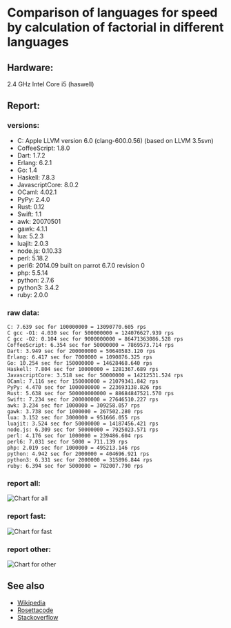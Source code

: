 Comparison of languages for speed by calculation of factorial in different languages
====================================================================================

Hardware:
---------
2.4 GHz Intel Core i5 (haswell)

Report:
-------
### versions:

  * C: Apple LLVM version 6.0 (clang-600.0.56) (based on LLVM 3.5svn)
  * CoffeeScript: 1.8.0
  * Dart: 1.7.2
  * Erlang: 6.2.1
  * Go: 1.4
  * Haskell: 7.8.3
  * JavascriptCore: 8.0.2
  * OCaml: 4.02.1
  * PyPy: 2.4.0
  * Rust: 0.12
  * Swift: 1.1
  * awk: 20070501
  * gawk: 4.1.1
  * lua: 5.2.3
  * luajit: 2.0.3
  * node.js: 0.10.33
  * perl: 5.18.2
  * perl6: 2014.09 built on parrot 6.7.0 revision 0
  * php: 5.5.14
  * python: 2.7.6
  * python3: 3.4.2
  * ruby: 2.0.0


### raw data:

    C: 7.639 sec for 100000000 = 13090770.605 rps
    C gcc -O1: 4.030 sec for 500000000 = 124076627.939 rps
    C gcc -O2: 0.104 sec for 9000000000 = 86471363086.528 rps
    CoffeeScript: 6.354 sec for 50000000 = 7869573.714 rps
    Dart: 3.949 sec for 200000000 = 50640583.120 rps
    Erlang: 6.417 sec for 7000000 = 1090876.325 rps
    Go: 10.254 sec for 150000000 = 14628468.640 rps
    Haskell: 7.804 sec for 10000000 = 1281367.689 rps
    JavascriptCore: 3.518 sec for 50000000 = 14212531.524 rps
    OCaml: 7.116 sec for 150000000 = 21079341.842 rps
    PyPy: 4.470 sec for 1000000000 = 223693138.826 rps
    Rust: 5.638 sec for 500000000000 = 88684847521.570 rps
    Swift: 7.234 sec for 200000000 = 27646510.227 rps
    awk: 3.234 sec for 1000000 = 309258.057 rps
    gawk: 3.738 sec for 1000000 = 267502.280 rps
    lua: 3.152 sec for 3000000 = 951666.055 rps
    luajit: 3.524 sec for 50000000 = 14187456.421 rps
    node.js: 6.309 sec for 50000000 = 7925023.571 rps
    perl: 4.176 sec for 1000000 = 239486.604 rps
    perl6: 7.031 sec for 5000 = 711.139 rps
    php: 2.019 sec for 1000000 = 495213.146 rps
    python: 4.942 sec for 2000000 = 404696.921 rps
    python3: 6.331 sec for 2000000 = 315896.844 rps
    ruby: 6.394 sec for 5000000 = 782007.790 rps


### report all:

![Chart for all](https://chart.googleapis.com/chart?cht=bhs&chs=700x425&chd=t%3A124076627%2C50640583%2C27646510%2C21079341%2C14628468%2C14212531%2C14187456%2C13090770%2C7925023%2C7869573%2C1281367%2C1090876%2C951666%2C782007%2C495213%2C404696%2C315896%2C309258%2C267502%2C239486&chco=4d89f9&chbh=15&chds=0,124076627.938712&chxt=x,y,r&chxl=1%3A%7Cperl%7Cgawk%7Cawk%7Cpython3%7Cpython%7Cphp%7Cruby%7Clua%7CErlang%7CHaskell%7CCoffeeScript%7Cnode.js%7CC%7Cluajit%7CJavascriptCore%7CGo%7COCaml%7CSwift%7CDart%7CC%20gcc%20-O1%7C2%3A%7C239486%20rps%7C267502%20rps%7C309258%20rps%7C315896%20rps%7C404696%20rps%7C495213%20rps%7C782007%20rps%7C951666%20rps%7C1090876%20rps%7C1281367%20rps%7C7869573%20rps%7C7925023%20rps%7C13090770%20rps%7C14187456%20rps%7C14212531%20rps%7C14628468%20rps%7C21079341%20rps%7C27646510%20rps%7C50640583%20rps%7C124076627%20rps%7C0%3A%7C0%20%25%7C10%20%25%7C20%20%25%7C30%20%25%7C40%20%25%7C50%20%25%7C60%20%25%7C70%20%25%7C80%20%25%7C90%20%25%7C100%20%25)

### report fast:

![Chart for fast](https://chart.googleapis.com/chart?cht=bhs&chs=700x225&chd=t%3A124076627%2C50640583%2C27646510%2C21079341%2C14628468%2C14212531%2C14187456%2C13090770%2C7925023%2C7869573&chco=4d89f9&chbh=15&chds=0,124076627.938712&chxt=x,y,r&chxl=1%3A%7CCoffeeScript%7Cnode.js%7CC%7Cluajit%7CJavascriptCore%7CGo%7COCaml%7CSwift%7CDart%7CC%20gcc%20-O1%7C2%3A%7C7869573%20rps%7C7925023%20rps%7C13090770%20rps%7C14187456%20rps%7C14212531%20rps%7C14628468%20rps%7C21079341%20rps%7C27646510%20rps%7C50640583%20rps%7C124076627%20rps%7C0%3A%7C0%20%25%7C10%20%25%7C20%20%25%7C30%20%25%7C40%20%25%7C50%20%25%7C60%20%25%7C70%20%25%7C80%20%25%7C90%20%25%7C100%20%25)

### report other:

![Chart for other](https://chart.googleapis.com/chart?cht=bhs&chs=700x225&chd=t%3A1281367%2C1090876%2C951666%2C782007%2C495213%2C404696%2C315896%2C309258%2C267502%2C239486&chco=4d89f9&chbh=15&chds=0,1281367.68881709&chxt=x,y,r&chxl=1%3A%7Cperl%7Cgawk%7Cawk%7Cpython3%7Cpython%7Cphp%7Cruby%7Clua%7CErlang%7CHaskell%7C2%3A%7C239486%20rps%7C267502%20rps%7C309258%20rps%7C315896%20rps%7C404696%20rps%7C495213%20rps%7C782007%20rps%7C951666%20rps%7C1090876%20rps%7C1281367%20rps%7C0%3A%7C0%20%25%7C10%20%25%7C20%20%25%7C30%20%25%7C40%20%25%7C50%20%25%7C60%20%25%7C70%20%25%7C80%20%25%7C90%20%25%7C100%20%25)



See also
--------

  * [Wikipedia](http://en.wikipedia.org/wiki/Factorial)
  * [Rosettacode](http://rosettacode.org/wiki/Factorial)
  * [Stackoverflow](http://stackoverflow.com/questions/23930/factorial-algorithms-in-different-languages)

